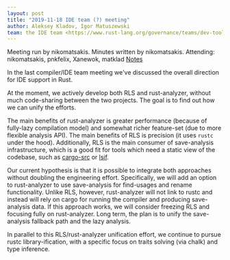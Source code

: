 ```yaml
---
layout: post
title: "2019-11-18 IDE team (?) meeting"
author: Aleksey Kladov, Igor Matuszewski
team: the IDE team <https://www.rust-lang.org/governance/teams/dev-tools#ides>
---
```


Meeting run by nikomatsakis. Minutes written by nikomatsakis.
Attending: nikomatsakis, pnkfelix, Xanewok, matklad
[Notes](https://hackmd.io/fAnj6pNqRRGIyDQ4el5tcQ)

In the last compiler/IDE team meeting we've discussed the overall direction for IDE support in Rust.

At the moment, we actively develop both RLS and rust-analyzer, without much code-sharing between the two projects.
The goal is to find out how we can unify the efforts.

The main benefits of rust-analyzer is greater performance (because of fully-lazy compilation model) and somewhat richer feature-set (due to more flexible analysis API).
The main benefits of RLS is precision (it uses `rustc` under the hood).
Additionally, RLS is the main consumer of save-analysis infrastructure, which is a good fit for tools which need a static view of the codebase, such as [cargo-src](https://github.com/rust-dev-tools/cargo-src) or [lsif](https://code.visualstudio.com/blogs/2019/02/19/lsif).

Our current hypothesis is that it is possible to integrate both approaches without doubling the engineering effort.
Specifically, we will add an option to rust-analyzer to use save-analysis for find-usages and rename functionality.
Unlike RLS, however, rust-analyzer will not link to rustc and instead will rely on cargo for running the compiler and producing save-analysis data.
If this approach works, we will consider freezing RLS and focusing fully on rust-analyzer.
Long term, the plan is to unify the save-analysis fallback path and the lazy analysis.

In parallel to this RLS/rust-analyzer unification effort, we continue to pursue rustc library-ification, with a specific focus on traits solving (via chalk) and type inference.
